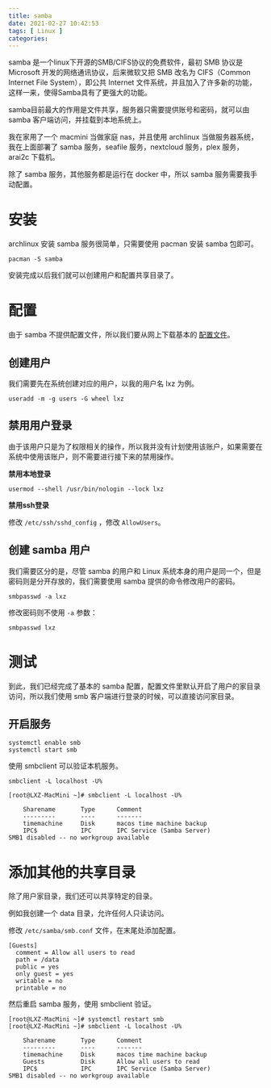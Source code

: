 ```yaml
---
title: samba
date: 2021-02-27 10:42:53
tags: [ Linux ]
categories:
---
```

samba 是一个linux下开源的SMB/CIFS协议的免费软件，最初 SMB 协议是 Microsoft 开发的网络通讯协议，后来微软又把 SMB 改名为 CIFS（Common Internet File System），即公共 Internet 文件系统，并且加入了许多新的功能，这样一来，使得Samba具有了更强大的功能。

samba目前最大的作用是文件共享，服务器只需要提供账号和密码，就可以由 samba 客户端访问，并挂载到本地系统上。

我在家用了一个 macmini 当做家庭 nas，并且使用 archlinux 当做服务器系统，我在上面部署了 samba 服务，seafile 服务，nextcloud 服务，plex 服务，arai2c 下载机。

除了 samba 服务，其他服务都是运行在 docker 中，所以 samba 服务需要我手动配置。

# 安装

archlinux 安装 samba 服务很简单，只需要使用 pacman 安装 samba 包即可。

```shell
pacman -S samba
```

安装完成以后我们就可以创建用户和配置共享目录了。

# 配置

由于 samba 不提供配置文件，所以我们要从网上下载基本的 [配置文件](https://man.archlinux.org/man/smb.conf.5)。

## 创建用户
我们需要先在系统创建对应的用户，以我的用户名 lxz 为例。

```shell
useradd -m -g users -G wheel lxz
```

## 禁用用户登录

由于该用户只是为了权限相关的操作，所以我并没有计划使用该账户，如果需要在系统中使用该账户，则不需要进行接下来的禁用操作。

**禁用本地登录**

```shell
usermod --shell /usr/bin/nologin --lock lxz
```

**禁用ssh登录**

修改 `/etc/ssh/sshd_config` ，修改 `AllowUsers`。

## 创建 samba 用户

我们需要区分的是，尽管 samba 的用户和 Linux 系统本身的用户是同一个，但是密码则是分开存放的，我们需要使用 samba 提供的命令修改用户的密码。

```shell
smbpasswd -a lxz
```

修改密码则不使用 `-a` 参数：

```shell
smbpasswd lxz
```

# 测试

到此，我们已经完成了基本的 samba 配置，配置文件里默认开启了用户的家目录访问，所以我们使用 smb 客户端进行登录的时候，可以直接访问家目录。

## 开启服务

```shell
systemctl enable smb
systemctl start smb
```

使用 smbclient 可以验证本机服务。

```shell
smbclient -L localhost -U%
```

```shell
[root@LXZ-MacMini ~]# smbclient -L localhost -U%

	Sharename       Type      Comment
	---------       ----      -------
	timemachine     Disk      macos time machine backup
	IPC$            IPC       IPC Service (Samba Server)
SMB1 disabled -- no workgroup available
```

# 添加其他的共享目录

除了用户家目录，我们还可以共享特定的目录。

例如我创建一个 data 目录，允许任何人只读访问。

修改 `/etc/samba/smb.conf` 文件，在末尾处添加配置。

```shell
[Guests]
  comment = Allow all users to read
  path = /data
  public = yes
  only guest = yes
  writable = no
  printable = no
```

然后重启 samba 服务，使用 smbclient 验证。

```shell
[root@LXZ-MacMini ~]# systemctl restart smb
[root@LXZ-MacMini ~]# smbclient -L localhost -U%

	Sharename       Type      Comment
	---------       ----      -------
	timemachine     Disk      macos time machine backup
	Guests          Disk      Allow all users to read
	IPC$            IPC       IPC Service (Samba Server)
SMB1 disabled -- no workgroup available
```
